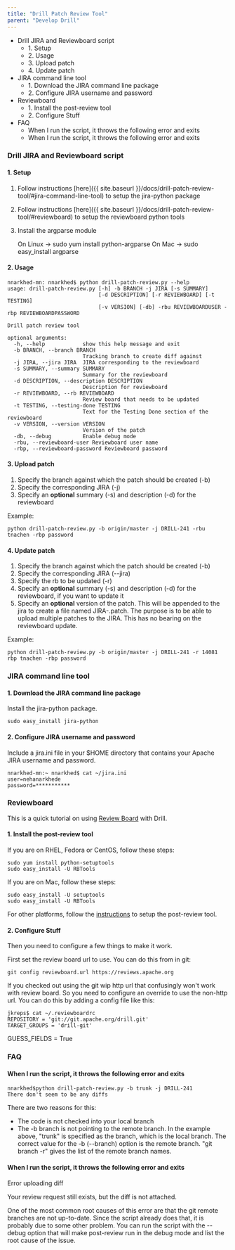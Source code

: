 ```yaml
---
title: "Drill Patch Review Tool"
parent: "Develop Drill"
---
```

  * Drill JIRA and Reviewboard script
    * 1\. Setup
    * 2\. Usage
    * 3\. Upload patch
    * 4\. Update patch
  * JIRA command line tool
    * 1\. Download the JIRA command line package
    * 2\. Configure JIRA username and password
  * Reviewboard
    * 1\. Install the post-review tool
    * 2\. Configure Stuff
  * FAQ
    * When I run the script, it throws the following error and exits
    * When I run the script, it throws the following error and exits

### Drill JIRA and Reviewboard script

#### 1\. Setup

  1. Follow instructions [here]({{ site.baseurl }}/docs/drill-patch-review-tool/#jira-command-line-tool) to setup the jira-python package
  2. Follow instructions [here]({{ site.baseurl }}/docs/drill-patch-review-tool/#reviewboard) to setup the reviewboard python tools
  3. Install the argparse module 
  
        On Linux -> sudo yum install python-argparse
        On Mac -> sudo easy_install argparse

#### 2\. Usage

	nnarkhed-mn: nnarkhed$ python drill-patch-review.py --help
	usage: drill-patch-review.py [-h] -b BRANCH -j JIRA [-s SUMMARY]
	                             [-d DESCRIPTION] [-r REVIEWBOARD] [-t TESTING]
	                             [-v VERSION] [-db] -rbu REVIEWBOARDUSER -rbp REVIEWBOARDPASSWORD
	 
	Drill patch review tool
	 
	optional arguments:
	  -h, --help            show this help message and exit
	  -b BRANCH, --branch BRANCH
	                        Tracking branch to create diff against
	  -j JIRA, --jira JIRA  JIRA corresponding to the reviewboard
	  -s SUMMARY, --summary SUMMARY
	                        Summary for the reviewboard
	  -d DESCRIPTION, --description DESCRIPTION
	                        Description for reviewboard
	  -r REVIEWBOARD, --rb REVIEWBOARD
	                        Review board that needs to be updated
	  -t TESTING, --testing-done TESTING
	                        Text for the Testing Done section of the reviewboard
	  -v VERSION, --version VERSION
	                        Version of the patch
	  -db, --debug          Enable debug mode
	  -rbu, --reviewboard-user Reviewboard user name
	  -rbp, --reviewboard-password Reviewboard password

#### 3\. Upload patch

  1. Specify the branch against which the patch should be created (-b)
  2. Specify the corresponding JIRA (-j)
  3. Specify an **optional** summary (-s) and description (-d) for the reviewboard

Example:

    python drill-patch-review.py -b origin/master -j DRILL-241 -rbu tnachen -rbp password

#### 4\. Update patch

  1. Specify the branch against which the patch should be created (-b)
  2. Specify the corresponding JIRA (--jira)
  3. Specify the rb to be updated (-r)
  4. Specify an **optional** summary (-s) and description (-d) for the reviewboard, if you want to update it
  5. Specify an **optional** version of the patch. This will be appended to the jira to create a file named JIRA-<version>.patch. The purpose is to be able to upload multiple patches to the JIRA. This has no bearing on the reviewboard update.

Example:

    python drill-patch-review.py -b origin/master -j DRILL-241 -r 14081 rbp tnachen -rbp password

### JIRA command line tool

#### 1\. Download the JIRA command line package

Install the jira-python package.

    sudo easy_install jira-python

#### 2\. Configure JIRA username and password

Include a jira.ini file in your $HOME directory that contains your Apache JIRA
username and password.

	nnarkhed-mn:~ nnarkhed$ cat ~/jira.ini
	user=nehanarkhede
	password=***********

### Reviewboard

This is a quick tutorial on using [Review Board](https://reviews.apache.org)
with Drill.

#### 1\. Install the post-review tool

If you are on RHEL, Fedora or CentOS, follow these steps:

	sudo yum install python-setuptools
	sudo easy_install -U RBTools

If you are on Mac, follow these steps:

	sudo easy_install -U setuptools
	sudo easy_install -U RBTools

For other platforms, follow the [instructions](http://www.reviewboard.org/docs/manual/dev/users/tools/post-review/) to
setup the post-review tool.

#### 2\. Configure Stuff

Then you need to configure a few things to make it work.

First set the review board url to use. You can do this from in git:

    git config reviewboard.url https://reviews.apache.org

If you checked out using the git wip http url that confusingly won't work with
review board. So you need to configure an override to use the non-http url.
You can do this by adding a config file like this:

	jkreps$ cat ~/.reviewboardrc
	REPOSITORY = 'git://git.apache.org/drill.git'
	TARGET_GROUPS = 'drill-git'
GUESS_FIELDS = True



### FAQ

#### When I run the script, it throws the following error and exits

    nnarkhed$python drill-patch-review.py -b trunk -j DRILL-241
    There don't seem to be any diffs

There are two reasons for this:

  * The code is not checked into your local branch
  * The -b branch is not pointing to the remote branch. In the example above, "trunk" is specified as the branch, which is the local branch. The correct value for the -b (--branch) option is the remote branch. "git branch -r" gives the list of the remote branch names.

#### When I run the script, it throws the following error and exits

Error uploading diff
 
Your review request still exists, but the diff is not attached.

One of the most common root causes of this error are that the git remote
branches are not up-to-date. Since the script already does that, it is
probably due to some other problem. You can run the script with the --debug
option that will make post-review run in the debug mode and list the root
cause of the issue.

